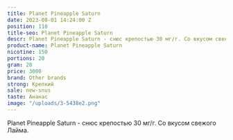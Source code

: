 ```yaml
---
title: Planet Pineapple Saturn
date: 2023-08-01 14:24:00 Z
position: 110
title-seo: Planet Pineapple Saturn
descr: Planet Pineapple Saturn - cнюс крепостью 30 мг/г. Со вкусом свежого Лайма.
product-name: Planet Pineapple Saturn
nicotine: 150
portions: 20
gram: 20
price: 3000
brand: Other brands
strong: Крепкий
sale: new-snus
taste: Ананас
image: "/uploads/3-5438e2.png"
---
```


Planet Pineapple Saturn - cнюс крепостью 30 мг/г. Со вкусом свежого Лайма.